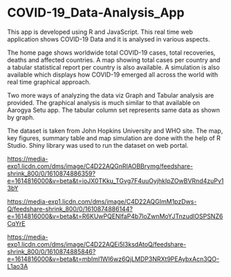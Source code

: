 # COVID-19_Data-Analysis_App
This app is developed using R and JavaScript. This real time web application shows COVID-19 Data and it is analysed in various aspects.

The home page shows worldwide total COVID-19 cases, total recoveries, deaths and affected countries. A map showing total cases per country and a tabular statistical report per country is also available. A simulation is also available which displays how COVID-19 emerged all across the world with real time graphical approach.

Two more ways of analyzing the data viz Graph and Tabular analysis are provided. The graphical analysis is much similar to that available on Aarogya Setu app. The tabular column set represents same data as shown by graph.

The dataset is taken from John Hopkins University and WHO site. The map, key figures, summary table and map simulation are done with the help of R Studio. Shiny library was used to run the dataset on web portal.

https://media-exp1.licdn.com/dms/image/C4D22AQGnRIAOBBrymg/feedshare-shrink_800/0/1610874886359?e=1614816000&v=beta&t=ioJX0TKku_TGvg7F4uuOyjhkIpZOwBVRnd4zuPy13bY

https://media-exp1.licdn.com/dms/image/C4D22AQGImM1pzDws-Q/feedshare-shrink_800/0/1610874886144?e=1614816000&v=beta&t=R6KUwPQENlfaP4b7loZwnMoYJTnzudlOSPSNZ6CqYrE

https://media-exp1.licdn.com/dms/image/C4D22AQEi5l3ksdAtoQ/feedshare-shrink_800/0/1610874885846?e=1614816000&v=beta&t=mbImI1Wl6wz6QjLMDP3NRXt9PEAybxAcn3QO-L1ao3A
